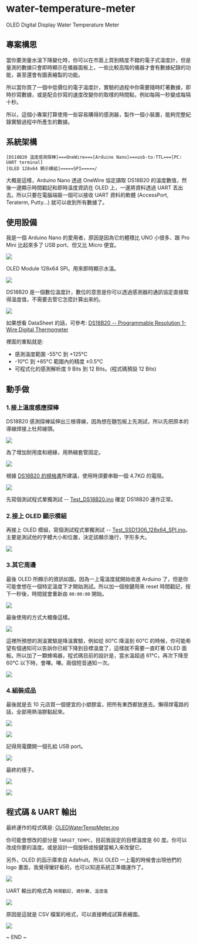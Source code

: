 # water-temperature-meter

OLED Digital Display Water Temperature Meter


## 專案構思

當你要測量水溫下降變化時，你可以在市面上買到精度不錯的電子式溫度計，但是量測的數據只會即時顯示在儀器面板上，一些比較高階的儀器才會有數據紀錄的功能，甚至還會有圖表繪製的功能。

所以當你買了一個中低價位的電子溫度計，實驗的過程中你需要隨時盯著數據，即時抄寫數據，或是配合抄寫的速度改變你的取樣的時間點，例如每隔一秒變成每隔十秒。

所以，這個小專案打算使用一些容易購得的感測器，製作一個小裝置，能夠完整紀錄實驗過程中所產生的數據。


## 系統架構


	[DS18B20 溫度感測探棒]===OneWire===[Arduino Nano]===usb-to-TTL===[PC: UART terminal]
	[OLED 128x64 顯示模組]=====SPI=====/


大概是這樣，Arduino Nano 透過 OneWire 協定讀取 DS18B20 的溫度數值，然後一邊顯示時間戳記和即時溫度資訊在 OLED 上，一邊將資料透過 UART 丟出去。所以只要在電腦端裝一個可以接收 UART 資料的軟體 (AccessPort, Teraterm, Putty...) 就可以收到所有數據了。


## 使用設備

我是一個 Arduino Nano 的愛用者，原因是因為它的體積比 UNO 小很多、跟 Pro Mini 比起來多了 USB port、但又比 Micro 便宜。

![](images/NANO.png)

OLED Module 128x64 SPI。用來即時顯示水溫。

![](images/SSD1306.jpg)

DS18B20 是一個數位溫度計，數位的意思是你可以透過感測器的通訊協定直接取得溫度值，不需要去管它怎麼計算出來的。

![](images/DS18B20.jpg)

如果想看 DataSheet 的話，可參考: [DS18B20 -- Programmable Resolution 1-Wire Digital Thermometer ](images/DS18B20.pdf)

裡面的重點就是:

* 感測溫度範圍 -55°C 到 +125°C 
* -10°C 到 +85°C 範圍內的精度 ±0.5°C
* 可程式化的感測解析度 9 Bits 到 12 Bits。(程式碼預設 12 Bits)


## 動手做

### 1.接上溫度感應探棒

DS18B20 感測探棒延伸出三根導線，因為想在麵包板上先測試，所以先把原本的導線焊接上杜邦線頭。

![](images/IMG_E3470.JPG)

為了增加耐用度和絕緣，用熱縮套管固定。

![](images/IMG_E3471.JPG)

根據 [DS18B20 的規格書](images/DS18B20.pdf)所建議，使用時須要串聯一個 4.7KΩ 的電阻。

![](images/IMG_E3472.JPG)

先寫個測試程式單獨測試 -- [Test_DS18B20.ino](Test_DS18B20/Test_DS18B20.ino) 確定 DS18B20 運作正常。


### 2.接上 OLED 顯示模組

再接上 OLED 模組，寫個測試程式單獨測試 -- [Test_SSD1306_128x64_SPI.ino](Test_SSD1306_128x64_SPI/Test_SSD1306_128x64_SPI.ino)。主要是測試他的字體大小和位置，決定該顯示幾行，字形多大。

![](images/IMG_E3473.JPG)


### 3.其它周邊

最後 OLED 所顯示的資訊如圖。因為一上電溫度就開始收進 Arduino 了，但是你可能會想在一個特定溫度下才開始測試。所以加一個按鍵用來 reset 時間戳記，按下一秒後，時間就會重新由 `00:00:00` 開始。

![](images/IMG_E3474.JPG)

最後使用的方式大概像這樣。

![](images/IMG_E3475.JPG)


這裡所預想的測溫實驗是降溫實驗，例如從 80°C 降溫到 60°C 的時候，你可能希望有個通知可以告訴你已經下降到目標溫度了，這樣就不需要一直盯著 OLED 面板。所以加了一顆蜂鳴器，程式碼目前的設計是，當水溫超過 61°C，再次下降至 60°C 以下時，會嗶。嗶。兩個短音通知一次。

![](images/IMG_E3481.JPG)


### 4.組裝成品 

最後就是去 10 元店買一個便宜的小塑膠盒，把所有東西都放進去。懶得焊電路的話，全部用熱溶膠黏起來。

![](images/IMG_E3486.JPG)

![](images/IMG_E3488.JPG)

記得用電鑽開一個孔給 USB port。

![](images/IMG_E3487.JPG)

最終的樣子。

![](images/IMG_E3489.JPG)

![](images/IMG_E3492.JPG)


## 程式碼 & UART 輸出

最終運作的程式碼是: [OLEDWaterTempMeter.ino](OLEDWaterTempMeter/OLEDWaterTempMeter.ino)

你可能會想改的部分是 `TARGET_TEMPC`，目前我設定的目標溫度是 60 度。你可以改成你要的溫度。或是設計一個旋鈕或按鍵當輸入來改變它。

另外，OLED 的函示庫來自 Adafruit。所以 OLED 一上電的時候會出現他們的 logo 畫面，我覺得蠻好看的，也可以知道系統正準備運作了。

![](images/Adafruit_OLED.jpg)

UART 輸出的格式為 `時間戳記, 總秒數, 溫度值`

![](images/UART_DATA.png)


原因是這就是 CSV 檔案的格式，可以直接轉成試算表繪圖。

![](images/DataChart.png)


~ END ~
